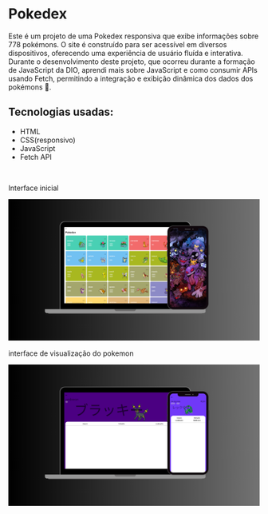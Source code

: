  <h1>Pokedex</h1>
 <p>
  Este é um projeto de uma Pokedex responsiva que exibe informações sobre 778 pokémons. O site é construído para ser acessível em diversos dispositivos, oferecendo uma experiência de usuário fluída e interativa.   Durante o desenvolvimento deste projeto, que ocorreu durante a formação de JavaScript da DIO, aprendi mais sobre JavaScript e como consumir APIs usando Fetch, permitindo a integração e exibição dinâmica dos dados dos pokémons 🚀.
 </p>
 <h2>Tecnologias usadas:</h2>
 <ul>
  <li>HTML</li>
  <li>CSS(responsivo)</li>
  <li>JavaScript</li>
  <li>Fetch API</li>
 </ul>
 <br>
 <p>Interface inicial</p>
 <img src="assets/src/Design sem nome (3).png" alt="">
 <br>
 <p>interface de visualização do pokemon</p>
 <img src="assets/src/pgVisu.png" alt="">
